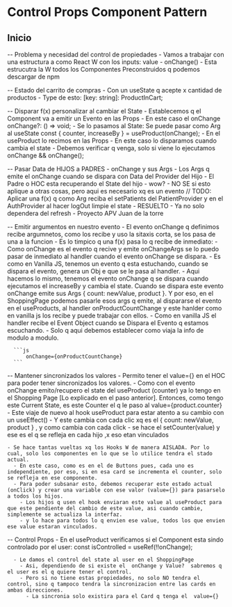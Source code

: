 # Control Props Component Pattern

## Inicio
  -- Problema y necesidad del control de propiedades
    - Vamos a trabajar con una estructura a como React W con los inputs:  value - onChange()
      - Esta estrucutra la W todos los Componentes Preconstruidos q podemos descargar de npm


  -- Estado del carrito de compras
    - Con un  useState  q acepte x cantidad de productos
      - Type de esto:   [key: string]: ProductInCart;


  -- Disparar f(x) personalizar al cambiar el State
    - Establecemos q el Component va a emitir un  Evento  en las  Props
      - En este caso el onChange
          onChange?: () => void;
    - Se lo pasamos al State: Se puede pasar como Arg al  useState
          const { counter, increaseBy } = useProduct(onChange);
    - En el  useProduct lo recimos en las Props
      - En este caso lo  disparamos  cuando cambia el  state
        - Debemos verificar q venga, solo si viene lo ejecutamos
          onChange && onChange();


  -- Pasar Data de HIJOS a PADRES - onChange y sus Args
    - Los Args q emite el onChange cuando se dispara con Data del Provider del Hijo
    - El Padre o HOC esta recuperando el State del hijo - wow?
    - NO SE si esto aplique a otras cosas, pero aqui es necesario xq es un evento
    // TODO: Aplicar una f(x) q como Arg reciba el  setPatients  del PatientProvider y en el AuthProvider al hacer logOut limpie el state - RESUELTO - Ya no solo dependera del refresh - Proyecto APV Juan de la torre

  -- Emitir argumentos en nuestro evento
    - El evento  onChange q definimos recibe argumnetos, como los recibe y uso la sitaxis corta, se los pasa de una a la funcion
      - Es lo timpico q una f(x) pasa lo q recibe de inmediato:
        - Como  onChange  es el evento q recive y emite  onChangeArgs  se lo puedo pasar de inmediato al handler cuando el evento onChange se dispara.
        - Es como en Vanilla JS, tenemos un evento q esta estuchando, cuando se dispara el evento, genera un Obj e que se le pasa al handler.
        - Aqui hacemos lo mismo, tenemos el evento   onChange   q se  dispara  cuando ejecutamos el increaseBy y cambia el state. Cuando se dispara este evento onChange emite sus Args { count: newValue, product }. Y por eso, en el ShoppingPage podemos pasarle esos args q emite, al dispararse el evento en el useProducts, al handler onProductCountChange y este hanlder como en vanilla js los recibe y puede trabajar con ellos.
          - Como en vanilla JS el handler recibe el Event Object cuando se Dispara el Evento q estamos escuchando.
          - Solo q aqui debemos establecer como viaja la info de modulo a modulo.

      ```js
          onChange={onProductCountChange}
      ```



  -- Mantener sincronizados los valores
    - Permito tener el   value={}  en el HOC para poder tener sincronizados los valores.
    - Como con el  evento   onChange  emito/recupero el   state del useProduct (counter)  ya lo tengo en el Shopping Page [Lo explicado en el paso anterior]. Entonces, como tengo este Current State, es este Counter el q le paso al  value={product.counter}
      - Este viaje de nuevo al hook useProduct para estar atento a su cambio con un useEffect()
      - Y este cambia con cada clic xq es el     { count: newValue, product }    , y como cambia con cada click
        - se hace el setCounter(value)  y  ese es el q se refleja en cada hijo ,x eso etan vinculados

    - Se hace tantas vueltas xq los Hooks W de manera AISLADA. Por lo cual, solo los componentes en lo que se lo utilice tendra el stado actual.
      - En este caso, como es en el de Buttons pues, cada uno es independiente, por eso, si en esa card se incrementa el counter, solo se refleja en ese componente.
      - Para poder subsanar esto, debemos recuperar este estado actual (onClick) y crear una variable con ese valor (value={}) para pasarselo a todos los hijos. 
        - Los hijos q usen el hook enviaran este value al useProduct para que este pendiente del cambio de este value, asi cuando cambie, simplemente se actualiza la interfaz.
        - y lo hace para todos lo q envien ese value, todos los que envien ese value estaran vinculados.



  -- Control Props
    - En el  useProduct verificamos si el Component esta sindo controlado por el user:
          const isControlled = useRef(!!onChange);

      - Le damos el control del state al user en el ShoppingPage
        - Asi, dependiendo de si existe el  onChange y Value?  sabremos q el user es el q quiere tener el control.
        - Pero si no tiene estas propiedades, no solo NO tendra el control, sino q tampoco tendra la sincronizacion entre las cards en ambas direcciones.
          - La sincronia solo existira para el Card q tenga el  value={}
